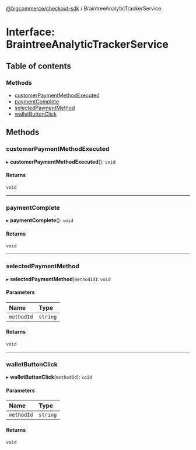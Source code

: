 [@bigcommerce/checkout-sdk](../README.md) / BraintreeAnalyticTrackerService

# Interface: BraintreeAnalyticTrackerService

## Table of contents

### Methods

- [customerPaymentMethodExecuted](BraintreeAnalyticTrackerService.md#customerpaymentmethodexecuted)
- [paymentComplete](BraintreeAnalyticTrackerService.md#paymentcomplete)
- [selectedPaymentMethod](BraintreeAnalyticTrackerService.md#selectedpaymentmethod)
- [walletButtonClick](BraintreeAnalyticTrackerService.md#walletbuttonclick)

## Methods

### customerPaymentMethodExecuted

▸ **customerPaymentMethodExecuted**(): `void`

#### Returns

`void`

___

### paymentComplete

▸ **paymentComplete**(): `void`

#### Returns

`void`

___

### selectedPaymentMethod

▸ **selectedPaymentMethod**(`methodId`): `void`

#### Parameters

| Name | Type |
| :------ | :------ |
| `methodId` | `string` |

#### Returns

`void`

___

### walletButtonClick

▸ **walletButtonClick**(`methodId`): `void`

#### Parameters

| Name | Type |
| :------ | :------ |
| `methodId` | `string` |

#### Returns

`void`
